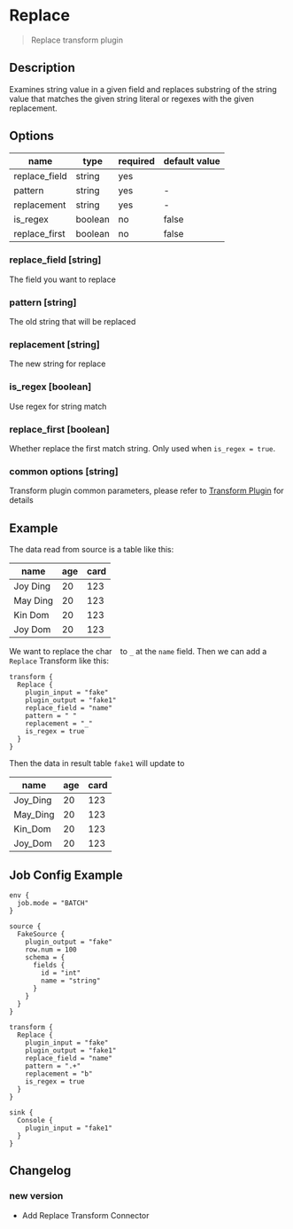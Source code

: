 # Replace

> Replace transform plugin

## Description

Examines string value in a given field and replaces substring of the string value that matches the given string literal or regexes with the given replacement.

## Options

|     name      |  type   | required | default value |
|---------------|---------|----------|---------------|
| replace_field | string  | yes      |               |
| pattern       | string  | yes      | -             |
| replacement   | string  | yes      | -             |
| is_regex      | boolean | no       | false         |
| replace_first | boolean | no       | false         |

### replace_field [string]

The field you want to replace

### pattern [string]

The old string that will be replaced

### replacement [string]

The new string for replace

### is_regex [boolean]

Use regex for string match

### replace_first [boolean]

Whether replace the first match string. Only used when `is_regex = true`.

### common options [string]

Transform plugin common parameters, please refer to [Transform Plugin](common-options.md) for details

## Example

The data read from source is a table like this:

|   name   | age | card |
|----------|-----|------|
| Joy Ding | 20  | 123  |
| May Ding | 20  | 123  |
| Kin Dom  | 20  | 123  |
| Joy Dom  | 20  | 123  |

We want to replace the char ` ` to `_` at the `name` field. Then we can add a `Replace` Transform like this:

```
transform {
  Replace {
    plugin_input = "fake"
    plugin_output = "fake1"
    replace_field = "name"
    pattern = " "
    replacement = "_"
    is_regex = true
  }
}
```

Then the data in result table `fake1` will update to

|   name   | age | card |
|----------|-----|------|
| Joy_Ding | 20  | 123  |
| May_Ding | 20  | 123  |
| Kin_Dom  | 20  | 123  |
| Joy_Dom  | 20  | 123  |

## Job Config Example

```
env {
  job.mode = "BATCH"
}

source {
  FakeSource {
    plugin_output = "fake"
    row.num = 100
    schema = {
      fields {
        id = "int"
        name = "string"
      }
    }
  }
}

transform {
  Replace {
    plugin_input = "fake"
    plugin_output = "fake1"
    replace_field = "name"
    pattern = ".+"
    replacement = "b"
    is_regex = true
  }
}

sink {
  Console {
    plugin_input = "fake1"
  }
}
```

## Changelog

### new version

- Add Replace Transform Connector

